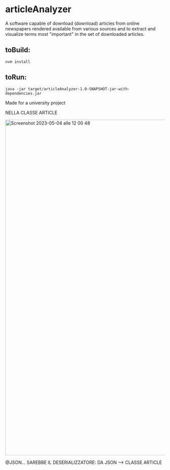 # articleAnalyzer
A software capable of download (download) articles from online newspapers rendered available from various sources and to extract and visualize terms most "important" in the set of downloaded articles.

## toBuild:
    nvm install
## toRun:
    java -jar target/articleAnalyzer-1.0-SNAPSHOT-jar-with-dependencies.jar


Made for a university project

NELLA CLASSE ARTICLE

<img width="1060" alt="Screenshot 2023-05-04 alle 12 00 48" src="https://user-images.githubusercontent.com/118459127/236173403-1a4968da-29c4-4963-a2b7-8f08647a00bc.png">

@JSON... SAREBBE IL DESERIALIZZATORE: DA JSON --> CLASSE ARTICLE
